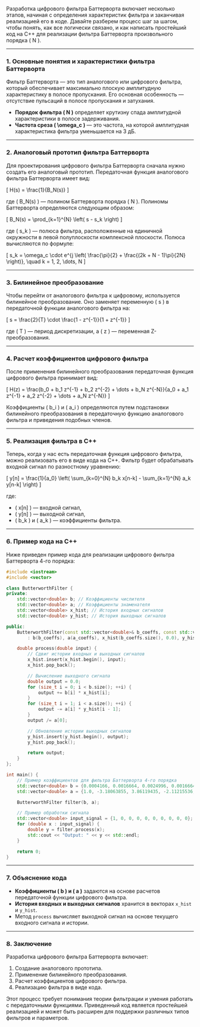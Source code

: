 Разработка цифрового фильтра Баттерворта включает несколько этапов, начиная с определения характеристик фильтра и заканчивая реализацией его в коде. Давайте разберем процесс шаг за шагом, чтобы понять, как все логически связано, и как написать простейший код на C++ для реализации фильтра Баттерворта произвольного порядка \( N \).

---

### 1. **Основные понятия и характеристики фильтра Баттерворта**
Фильтр Баттерворта — это тип аналогового или цифрового фильтра, который обеспечивает максимально плоскую амплитудную характеристику в полосе пропускания. Его основная особенность — отсутствие пульсаций в полосе пропускания и затухания.

- **Порядок фильтра \( N \)** определяет крутизну спада амплитудной характеристики в полосе задерживания.
- **Частота среза \( \omega_c \)** — это частота, на которой амплитудная характеристика фильтра уменьшается на 3 дБ.

---

### 2. **Аналоговый прототип фильтра Баттерворта**
Для проектирования цифрового фильтра Баттерворта сначала нужно создать его аналоговый прототип. Передаточная функция аналогового фильтра Баттерворта имеет вид:

\[
H(s) = \frac{1}{B_N(s)}
\]

где \( B_N(s) \) — полином Баттерворта порядка \( N \). Полиномы Баттерворта определяются следующим образом:

\[
B_N(s) = \prod_{k=1}^{N} \left( s - s_k \right)
\]

где \( s_k \) — полюса фильтра, расположенные на единичной окружности в левой полуплоскости комплексной плоскости. Полюса вычисляются по формуле:

\[
s_k = \omega_c \cdot e^{j \left( \frac{\pi}{2} + \frac{(2k + N - 1)\pi}{2N} \right)}, \quad k = 1, 2, \dots, N
\]

---

### 3. **Билинейное преобразование**
Чтобы перейти от аналогового фильтра к цифровому, используется билинейное преобразование. Оно заменяет переменную \( s \) в передаточной функции аналогового фильтра на:

\[
s = \frac{2}{T} \cdot \frac{1 - z^{-1}}{1 + z^{-1}}
\]

где \( T \) — период дискретизации, а \( z \) — переменная Z-преобразования.

---

### 4. **Расчет коэффициентов цифрового фильтра**
После применения билинейного преобразования передаточная функция цифрового фильтра принимает вид:

\[
H(z) = \frac{b_0 + b_1 z^{-1} + b_2 z^{-2} + \dots + b_N z^{-N}}{a_0 + a_1 z^{-1} + a_2 z^{-2} + \dots + a_N z^{-N}}
\]

Коэффициенты \( b_i \) и \( a_i \) определяются путем подстановки билинейного преобразования в передаточную функцию аналогового фильтра и приведения подобных членов.

---

### 5. **Реализация фильтра в C++**
Теперь, когда у нас есть передаточная функция цифрового фильтра, можно реализовать его в виде кода на C++. Фильтр будет обрабатывать входной сигнал по разностному уравнению:

\[
y[n] = \frac{1}{a_0} \left( \sum_{k=0}^{N} b_k x[n-k] - \sum_{k=1}^{N} a_k y[n-k] \right)
\]

где:
- \( x[n] \) — входной сигнал,
- \( y[n] \) — выходной сигнал,
- \( b_k \) и \( a_k \) — коэффициенты фильтра.

---

### 6. **Пример кода на C++**
Ниже приведен пример кода для реализации цифрового фильтра Баттерворта 4-го порядка:

```cpp
#include <iostream>
#include <vector>

class ButterworthFilter {
private:
    std::vector<double> b; // Коэффициенты числителя
    std::vector<double> a; // Коэффициенты знаменателя
    std::vector<double> x_hist; // История входных сигналов
    std::vector<double> y_hist; // История выходных сигналов

public:
    ButterworthFilter(const std::vector<double>& b_coeffs, const std::vector<double>& a_coeffs)
        : b(b_coeffs), a(a_coeffs), x_hist(b_coeffs.size(), 0.0), y_hist(a_coeffs.size(), 0.0) {}

    double process(double input) {
        // Сдвиг истории входных и выходных сигналов
        x_hist.insert(x_hist.begin(), input);
        x_hist.pop_back();

        // Вычисление выходного сигнала
        double output = 0.0;
        for (size_t i = 0; i < b.size(); ++i) {
            output += b[i] * x_hist[i];
        }
        for (size_t i = 1; i < a.size(); ++i) {
            output -= a[i] * y_hist[i - 1];
        }
        output /= a[0];

        // Обновление истории выходных сигналов
        y_hist.insert(y_hist.begin(), output);
        y_hist.pop_back();

        return output;
    }
};

int main() {
    // Пример коэффициентов для фильтра Баттерворта 4-го порядка
    std::vector<double> b = {0.0004166, 0.0016664, 0.0024996, 0.0016664, 0.0004166};
    std::vector<double> a = {1.0, -3.18063855, 3.86119435, -2.11215536, 0.43826514};

    ButterworthFilter filter(b, a);

    // Пример обработки сигнала
    std::vector<double> input_signal = {1, 0, 0, 0, 0, 0, 0, 0, 0, 0}; // Импульс
    for (double x : input_signal) {
        double y = filter.process(x);
        std::cout << "Output: " << y << std::endl;
    }

    return 0;
}
```

---

### 7. **Объяснение кода**
- **Коэффициенты \( b \) и \( a \)** задаются на основе расчетов передаточной функции цифрового фильтра.
- **История входных и выходных сигналов** хранится в векторах `x_hist` и `y_hist`.
- Метод `process` вычисляет выходной сигнал на основе текущего входного сигнала и истории.

---

### 8. **Заключение**
Разработка цифрового фильтра Баттерворта включает:
1. Создание аналогового прототипа.
2. Применение билинейного преобразования.
3. Расчет коэффициентов цифрового фильтра.
4. Реализацию фильтра в виде кода.

Этот процесс требует понимания теории фильтрации и умения работать с передаточными функциями. Приведенный код является простейшей реализацией и может быть расширен для поддержки различных типов фильтров и параметров.

